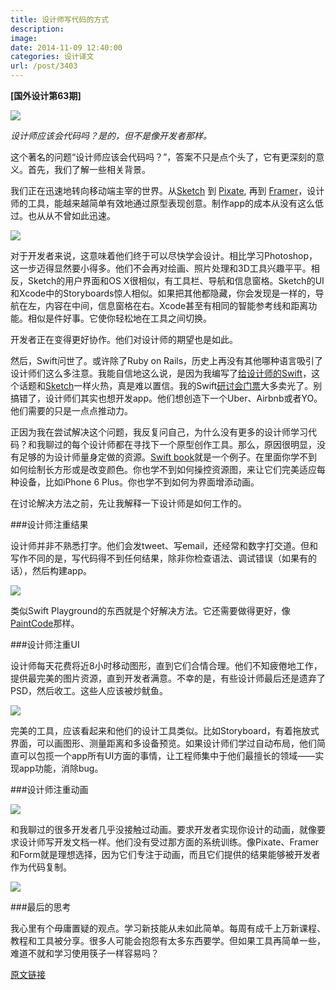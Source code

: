 ```yaml
---
title: 设计师写代码的方式
description: 
image: 
date: 2014-11-09 12:40:00
categories: 设计译文
url: /post/3403
---
```


**[国外设计第63期]**

![](https://cdn.victor42.work/posts/2014-11/11-19/1-S7qC-yi38y8hXJ4xUeUbHw.jpeg)

*设计师应该会代码吗？是的，但不是像开发者那样。*
 
这个著名的问题“设计师应该会代码吗？”，答案不只是点个头了，它有更深刻的意义。首先，我们了解一些相关背景。

我们正在迅速地转向移动端主宰的世界。从[Sketch](http://bohemiancoding.com/sketch/) 到 [Pixate](http://www.pixate.com/), 再到 [Framer](http://framerjs.com/)，设计师的工具，能越来越简单有效地通过原型表现创意。制作app的成本从没有这么低过。也从从不曾如此迅速。

![](https://cdn.victor42.work/posts/2014-11/11-19/1-Ga4fFZJOyccszV0Tots8rg.png)

对于开发者来说，这意味着他们终于可以尽快学会设计。相比学习Photoshop，这一步迈得显然要小得多。他们不会再对绘画、照片处理和3D工具兴趣平平。相反，Sketch的用户界面和OS X很相似，有工具栏、导航和信息窗格。Sketch的UI和Xcode中的Storyboards惊人相似。如果把其他都隐藏，你会发现是一样的，导航在左，内容在中间，信息窗格在右。Xcode甚至有相同的智能参考线和距离功能。相似是件好事。它使你轻松地在工具之间切换。

开发者正在变得更好协作。他们对设计师的期望也是如此。

然后，Swift问世了。或许除了Ruby on Rails，历史上再没有其他哪种语言吸引了设计师们这么多注意。我能自信地这么说，是因为我编写了[给设计师的Swift](http://designcode.io/swift-design)，这个话题和[Sketch](http://designcode.io/sketch)一样火热，真是难以置信。我的Swift[研讨会门票](http://designcode.io/workshop)大多卖光了。别搞错了，设计师们其实也想开发app。他们想创造下一个Uber、Airbnb或者YO。他们需要的只是一点点推动力。

正因为我在尝试解决这个问题，我反复问自己，为什么没有更多的设计师学习代码？和我聊过的每个设计师都在寻找下一个原型创作工具。那么，原因很明显，没有足够的为设计师量身定做的资源。[Swift book](https://itunes.apple.com/us/book/swift-programming-language/id881256329?mt=11)就是一个例子。在里面你学不到如何绘制长方形或是改变颜色。你也学不到如何操控资源图，来让它们完美适应每种设备，比如iPhone 6 Plus。你也学不到如何为界面增添动画。

在讨论解决方法之前，先让我解释一下设计师是如何工作的。

###设计师注重结果

设计师并非不熟悉打字。他们会发tweet、写email，还经常和数字打交道。但和写作不同的是，写代码得不到任何结果，除非你检查语法、调试错误（如果有的话），然后构建app。

![](https://cdn.victor42.work/posts/2014-11/11-19/1-JkYwzoQv0BcEFHAU5Q6rWg.png)

类似Swift Playground的东西就是个好解决方法。它还需要做得更好，像[PaintCode](http://www.paintcodeapp.com/)那样。

###设计师注重UI

设计师每天花费将近8小时移动图形，直到它们合情合理。他们不知疲倦地工作，提供最完美的图片资源，直到开发者满意。不幸的是，有些设计师最后还是遗弃了PSD，然后收工。这些人应该被炒鱿鱼。

![](https://cdn.victor42.work/posts/2014-11/11-19/1-aetFez9wiXKf8n5tTWmK7A.png)

完美的工具，应该看起来和他们的设计工具类似。比如Storyboard，有着拖放式界面，可以画图形、测量距离和多设备预览。如果设计师们学过自动布局，他们简直可以包揽一个app所有UI方面的事情，让工程师集中于他们最擅长的领域——实现app功能，消除bug。

###设计师注重动画

![](https://cdn.victor42.work/posts/2014-11/11-19/1-pyLbZ1e1eGDlcrnCZ6p7Jg.png)

和我聊过的很多开发者几乎没接触过动画。要求开发者实现你设计的动画，就像要求设计师写开发文档一样。他们没有受过那方面的系统训练。像Pixate、Framer和Form就是理想选择，因为它们专注于动画，而且它们提供的结果能够被开发者作为代码复制。

![](https://cdn.victor42.work/posts/2014-11/11-19/1-shgVY0XT1lcSK7ZFavezEA.png)

###最后的思考

我心里有个毋庸置疑的观点。学习新技能从未如此简单。每周有成千上万新课程、教程和工具被分享。很多人可能会抱怨有太多东西要学。但如果工具再简单一些，难道不就和学习使用筷子一样容易吗？

[原文链接](https://medium.com/learning-xcode-as-a-designer/designers-code-differently-e163a354d6cc)